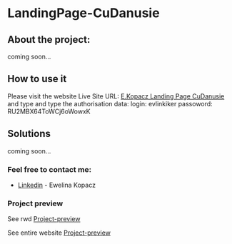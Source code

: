# LandingPage-CuDanusie

## About the project:
coming soon...


## How to use it
Please visit the website Live Site URL: [E.Kopacz Landing Page CuDanusie](http://cudanusie.ekopacz.pl) and type and type the authorisation data:
    login: evlinkiker
    passoword: RU2MBX64ToWCj6oWowxK

## Solutions
coming soon...

### Feel free to contact me:

* [Linkedin](https://www.linkedin.com/in/ewelina-kopacz-929559100/) - Ewelina Kopacz

### Project preview

See rwd
[Project-preview](./preview/preview1.png)

See entire website
[Project-preview](./preview/preview2.png)